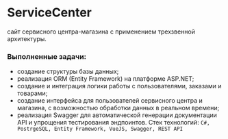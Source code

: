 # ServiceCenter
сайт сервисного центра-магазина с применением трехзвенной архитектуры.
### Выполненные задачи:
  - создание структуры базы данных;
  - реализация ORM (Entity Framework) на платформе ASP.NET;
  - создание и интеграция логики работы с пользователями, заказами и товарами;
  - создание интерфейса для пользователей сервисного центра и магазина, с возможностью обработки данных в реальном времени;
  - реализация Swagger для автоматической генерации документации API и упрощения тестирования эндпоинтов.
Стек технологий:
```C#, PostrgeSQL, Entity Framework, VueJS, Swagger, REST API```

